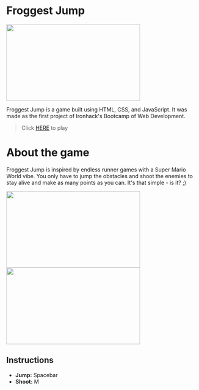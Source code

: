# Froggest Jump

<img src="https://user-images.githubusercontent.com/63210979/140223755-84f74521-0f58-4d06-9741-122a5c46a298.png" width="350" height="200">

Froggest Jump is a game built using HTML, CSS, and JavaScript. It was made as the first project of Ironhack's Bootcamp of Web Development.

> Click [HERE](https://alissaps.github.io/froggest-jump/) to play

# About the game
Froggest Jump is inspired by endless runner games with a Super Mario World vibe. You only have to jump the obstacles and shoot the enemies to stay alive and make as many points as you can. It's that simple - is it? ;)

<img src="https://user-images.githubusercontent.com/63210979/140232626-325c296f-a2bb-43f4-ad37-d8dd9ecde136.png" width="350" height="200"> <img src="https://user-images.githubusercontent.com/63210979/140233061-be818965-1102-4b39-adb1-387ffc3fd416.png" width="350" height="200">

## Instructions
- **Jump:** Spacebar
- **Shoot:** M
